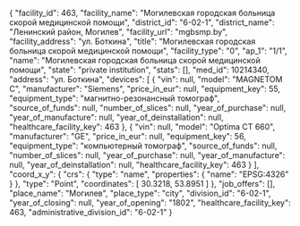 {
    "facility_id": 463,
    "facility_name": "Могилевская городская больница скорой медицинской помощи",
    "district_id": "6-02-1",
    "district_name": "Ленинский район, Могилев",
    "facility_url": "mgbsmp.by",
    "facility_address": "ул. Боткина",
    "title": "Могилевская городская больница скорой медицинской помощи",
    "facility_type": "0",
    "ap_1": "1\/1",
    "name": "Могилевская городская больница скорой медицинской помощи",
    "state": "private institution",
    "stats": [],
    "med_id": 10214340,
    "address": "ул. Боткина",
    "devices": [
        {
            "vin": null,
            "model": "MAGNETOM C",
            "manufacturer": "Siemens",
            "price_in_eur": null,
            "equipment_key": 55,
            "equipment_type": "магнитно-резонансный томограф",
            "source_of_funds": null,
            "number_of_slices": null,
            "year_of_purchase": null,
            "year_of_manufacture": null,
            "year_of_deinstallation": null,
            "healthcare_facility_key": 463
        },
        {
            "vin": null,
            "model": "Optima CT 660",
            "manufacturer": "GE",
            "price_in_eur": null,
            "equipment_key": 56,
            "equipment_type": "компьютерный томограф",
            "source_of_funds": null,
            "number_of_slices": null,
            "year_of_purchase": null,
            "year_of_manufacture": null,
            "year_of_deinstallation": null,
            "healthcare_facility_key": 463
        }
    ],
    "coord_x_y": {
        "crs": {
            "type": "name",
            "properties": {
                "name": "EPSG:4326"
            }
        },
        "type": "Point",
        "coordinates": [
            30.3218,
            53.8951
        ]
    },
    "job_offers": [],
    "place_name": "Могилев",
    "place_type": "city",
    "division_id": "6-02-1",
    "year_of_closing": null,
    "year_of_opening": "1802",
    "healthcare_facility_key": 463,
    "administrative_division_id": "6-02-1"
}